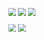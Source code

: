

![](https://komarev.com/ghpvc/?username=Hax-Inkling) ![](https://img.shields.io/github/followers/Hax-Inkling?style=social) ![](https://img.shields.io/youtube/channel/subscribers/UCO7PHp915TVM2n9ohCltPOw?style=social)

![](http://github-profile-summary-cards.vercel.app/api/cards/profile-details?username=Hax-Inkling&theme=dracula)
![](http://github-profile-summary-cards.vercel.app/api/cards/stats?username=Hax-Inkling&theme=dracula)
